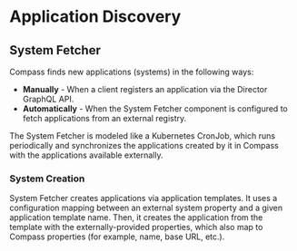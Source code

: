 # Application Discovery

## System Fetcher

Compass finds new applications (systems) in the following ways:
- **Manually** - When a client registers an application via the Director GraphQL API.
- **Automatically** - When the System Fetcher component is configured to fetch applications from an external registry.

The System Fetcher is modeled like a Kubernetes CronJob, which runs periodically and synchronizes the applications created by it in Compass with the applications available externally.

### System Creation
System Fetcher creates applications via application templates. It uses a configuration mapping between an external system property and a given application template name. Then, it creates the application from the template with the externally-provided properties, which also map to Compass properties (for example, name, base URL, etc.).
